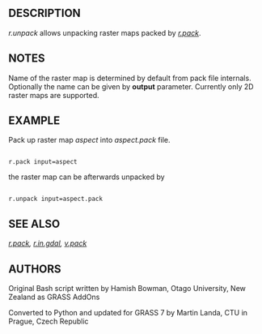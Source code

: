 
## DESCRIPTION

*r.unpack* allows unpacking raster maps packed by *[r.pack](r.pack.html)*.

## NOTES

Name of the raster map is determined by default from pack file
internals. Optionally the name can be given by **output** parameter.
Currently only 2D raster maps are supported.

## EXAMPLE

Pack up raster map *aspect* into *aspect.pack* file.

```

r.pack input=aspect

```

the raster map can be afterwards unpacked by

```

r.unpack input=aspect.pack

```

## SEE ALSO

*[r.pack](r.pack.html),
[r.in.gdal](r.in.gdal.html),
[v.pack](v.pack.html)*

## AUTHORS

Original Bash script written by Hamish Bowman, Otago University, New Zealand as GRASS AddOns

Converted to Python and updated for GRASS 7 by Martin Landa, CTU in Prague, Czech Republic

